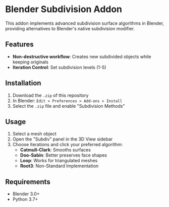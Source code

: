# Blender Subdivision Addon

This addon implements advanced subdivision surface algorithms in Blender, providing alternatives to Blender's native subdivision modifier.

## Features
- **Non-destructive workflow**: Creates new subdivided objects while keeping originals
- **Iteration Control**: Set subdivision levels (1-5)

## Installation
1. Download the `.zip` of this repository
2. In Blender: `Edit > Preferences > Add-ons > Install`
3. Select the `.zip` file and enable "Subdivision Methods"

## Usage
1. Select a mesh object
2. Open the "Subdiv" panel in the 3D View sidebar
3. Choose iterations and click your preferred algorithm:
   - **Catmull-Clark**: Smooths surfaces
   - **Doo-Sabin**: Better preserves face shapes
   - **Loop**: Works for triangulated meshes
   - **Root3**: Non-Standard Implementation

## Requirements
- Blender 3.0+
- Python 3.7+
